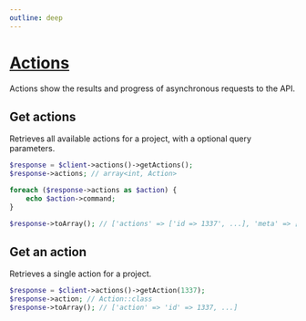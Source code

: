 ```yaml
---
outline: deep
---
```


# [Actions](https://docs.hetzner.cloud/#actions)

Actions show the results and progress of asynchronous requests to the API.

## Get actions

Retrieves all available actions for a project, with a optional query parameters.

```php
$response = $client->actions()->getActions();
$response->actions; // array<int, Action>

foreach ($response->actions as $action) {
    echo $action->command;
}

$response->toArray(); // ['actions' => ['id => 1337', ...], 'meta' => [...]]
```

## Get an action

Retrieves a single action for a project.

```php
$response = $client->actions()->getAction(1337);
$response->action; // Action::class
$response->toArray(); // ['action' => 'id' => 1337, ...]
```
